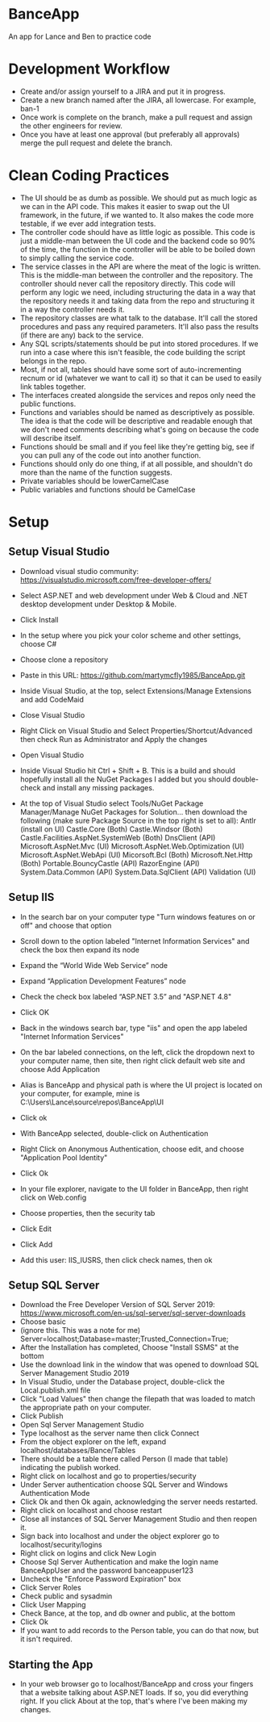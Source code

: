 # BanceApp
An app for Lance and Ben to practice code

# Development Workflow
- Create and/or assign yourself to a JIRA and put it in progress. 
- Create a new branch named after the JIRA, all lowercase. For example, ban-1
- Once work is complete on the branch, make a pull request and assign the other engineers for review. 
- Once you have at least one approval (but preferably all approvals) merge the pull request and delete the branch. 

# Clean Coding Practices
- The UI should be as dumb as possible. We should put as much logic as we can in the API code. This makes it easier to swap out the UI framework, in the future, if we wanted to. It also makes the code more testable, if we ever add integration tests. 
- The controller code should have as little logic as possible. This code is just a middle-man between the UI code and the backend code so 90% of the time, the function in the controller will be able to be boiled down to simply calling the service code. 
- The service classes in the API are where the meat of the logic is written. This is the middle-man between the controller and the repository. The controller should never call the repository directly. This code will perform any logic we need, including structuring the data in a way that the repository needs it and taking data from the repo and structuring it in a way the controller needs it. 
- The repository classes are what talk to the database. It'll call the stored procedures and pass any required parameters. It'll also pass the results (if there are any) back to the service. 
- Any SQL scripts/statements should be put into stored procedures. If we run into a case where this isn't feasible, the code building the script belongs in the repo. 
- Most, if not all, tables should have some sort of auto-incrementing recnum or id (whatever we want to call it) so that it can be used to easily link tables together. 
- The interfaces created alongside the services and repos only need the public functions.
- Functions and variables should be named as descriptively as possible. The idea is that the code will be descriptive and readable enough that we don't need comments describing what's going on because the code will describe itself. 
- Functions should be small and if you feel like they're getting big, see if you can pull any of the code out into another function. 
- Functions should only do one thing, if at all possible, and shouldn't do more than the name of the function suggests. 
- Private variables should be lowerCamelCase
- Public variables and functions should be CamelCase

# Setup
## Setup Visual Studio

- Download visual studio community:
https://visualstudio.microsoft.com/free-developer-offers/

- Select ASP.NET and web development under Web & Cloud and .NET desktop development under Desktop & Mobile.
- Click Install
- In the setup where you pick your color scheme and other settings, choose C#
- Choose clone a repository
- Paste in this URL: https://github.com/martymcfly1985/BanceApp.git

- Inside Visual Studio, at the top, select Extensions/Manage Extensions and add CodeMaid
- Close Visual Studio
- Right Click on Visual Studio and Select Properties/Shortcut/Advanced then check Run as Administrator and Apply the changes
- Open Visual Studio
- Inside Visual Studio hit Ctrl + Shift + B. This is a build and should hopefully install all the NuGet Packages I added but you should double-check and install any missing packages.
- At the top of Visual Studio select Tools/NuGet Package Manager/Manage NuGet Packages for Solution... then download the following (make sure Package Source in the top right is set to all):
Antlr (install on UI)
Castle.Core (Both)
Castle.Windsor (Both)
Castle.Facilities.AspNet.SystemWeb (Both)
DnsClient (API)
Microsoft.AspNet.Mvc (UI)
Microsoft.AspNet.Web.Optimization (UI)
Microsoft.AspNet.WebApi (UI)
Micorsoft.Bcl (Both)
Microsoft.Net.Http (Both)
Portable.BouncyCastle (API)
RazorEngine (API)
System.Data.Common (API)
System.Data.SqlClient (API)
Validation (UI)

## Setup IIS
- In the search bar on your computer type "Turn windows features on or off" and choose that option
- Scroll down to the option labeled "Internet Information Services" and check the box then expand its node
- Expand the “World Wide Web Service” node
- Expand “Application Development Features” node
- Check the check box labeled “ASP.NET 3.5” and "ASP.NET 4.8"
- Click OK
- Back in the windows search bar, type "iis" and open the app labeled "Internet Information Services"
- On the bar labeled connections, on the left, click the dropdown next to your computer name, then site, then right click default web site and choose Add Application
- Alias is BanceApp and physical path is where the UI project is located on your computer, for example, mine is C:\Users\Lance\source\repos\BanceApp\UI
- Click ok
- With BanceApp selected, double-click on Authentication
- Right Click on Anonymous Authentication, choose edit, and choose "Application Pool Identity"
- Click Ok

- In your file explorer, navigate to the UI folder in BanceApp, then right click on Web.config
- Choose properties, then the security tab
- Click Edit
- Click Add
- Add this user: IIS_IUSRS, then click check names, then ok

## Setup SQL Server
- Download the Free Developer Version of SQL Server 2019: https://www.microsoft.com/en-us/sql-server/sql-server-downloads
- Choose basic
- (ignore this. This was a note for me) Server=localhost;Database=master;Trusted_Connection=True;
- After the Installation has completed, Choose "Install SSMS" at the bottom
- Use the download link in the window that was opened to download SQL Server Management Studio 2019
- In Visual Studio, under the Database project, double-click the Local.publish.xml file
- Click "Load Values" then change the filepath that was loaded to match the appropriate path on your computer.
- Click Publish
- Open Sql Server Management Studio
- Type localhost as the server name then click Connect
- From the object explorer on the left, expand localhost/databases/Bance/Tables
- There should be a table there called Person (I made that table) indicating the publish worked.
- Right click on localhost and go to properties/security
- Under Server authentication choose SQL Server and Windows Authentication Mode
- Click Ok and then Ok again, acknowledging the server needs restarted.
- Right click on localhost and choose restart
- Close all instances of SQL Server Management Studio and then reopen it.
- Sign back into localhost and under the object explorer go to localhost/security/logins
- Right click on logins and click New Login
- Choose Sql Server Authentication and make the login name BanceAppUser and the password banceappuser123
- Uncheck the "Enforce Password Expiration" box
- Click Server Roles
- Check public and sysadmin
- Click User Mapping
- Check Bance, at the top, and db owner and public, at the bottom
- Click Ok
- If you want to add records to the Person table, you can do that now, but it isn't required.

## Starting the App
- In your web browser go to localhost/BanceApp and cross your fingers that a website talking about ASP.NET loads. If so, you did everything right. If you click About at the top, that's where I've been making my changes. 
